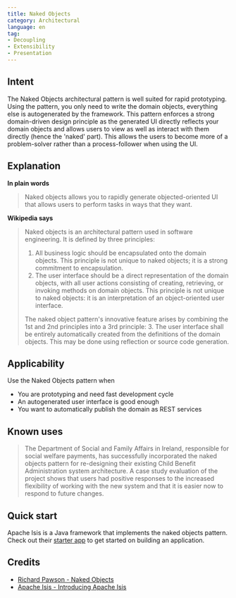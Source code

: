 ```yaml
---
title: Naked Objects
category: Architectural
language: en
tag:
- Decoupling
- Extensibility
- Presentation
---
```


## Intent
The Naked Objects architectural pattern is well suited for rapid
prototyping. Using the pattern, you only need to write the domain objects,
everything else is autogenerated by the framework. This pattern enforces a strong domain-driven design principle as the generated UI directly reflects your domain objects and allows users to view as well as interact with them directly (hence the 'naked' part). This allows the users to become more of a problem-solver rather than a process-follower when using the UI.

## Explanation
 
**In plain words**

> Naked objects allows you to rapidly generate objected-oriented UI that allows users to perform tasks in ways that they want.
 
**Wikipedia says**
> Naked objects is an architectural pattern used in software engineering. It is defined by three principles:
> 
> 1. All business logic should be encapsulated onto the domain objects. This principle is not unique to naked objects; it is a strong commitment to encapsulation.
> 2. The user interface should be a direct representation of the domain objects, with all user actions consisting of creating, retrieving, or invoking methods on domain objects. This principle is not unique to naked objects: it is an interpretation of an object-oriented user interface.
>
> The naked object pattern's innovative feature arises by combining the 1st and 2nd principles into a 3rd principle:
> 3. The user interface shall be entirely automatically created from the definitions of the domain objects. This may be done using reflection or source code generation.

## Applicability
Use the Naked Objects pattern when

* You are prototyping and need fast development cycle
* An autogenerated user interface is good enough
* You want to automatically publish the domain as REST services

## Known uses 
> The Department of Social and Family Affairs in Ireland, responsible for social welfare payments, has successfully incorporated the naked objects pattern for re-designing their existing Child Benefit Administration system architecture. A case study evaluation of the project shows that users had positive responses to the increased flexibility of working with the new system and that it is easier now to respond to future changes.

## Quick start

Apache Isis is a Java framework that implements the naked objects pattern. Check out their [starter app](https://isis.apache.org/docs/2.0.0-M9/starters/simpleapp.html) to get started on building an application.

## Credits

* [Richard Pawson - Naked Objects](http://downloads.nakedobjects.net/resources/Pawson%20thesis.pdf)
* [Apache Isis - Introducing Apache Isis](https://isis.apache.org/versions/1.16.0/pages/downloadable-presentations/resources/downloadable-presentations/IntroducingApacheIsis-notes.pdf)


